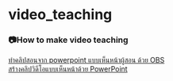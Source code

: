 # video_teaching
### 📷How to make video teaching<br>
[ทำคลิปสอนจาก powerpoint แบบเห็นหน้าผู้สอน ด้วย OBS](https://www.youtube.com/watch?v=fYn2J2EOJT8)<br>
[สร้างคลิปวิดีโอแบบเห็นหน้าด้วย PowerPoint](https://www.youtube.com/watch?v=qhjbOIqjInw)<br>
[]()<br>
[]()<br>
